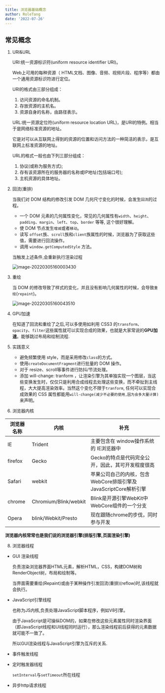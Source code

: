 ```yaml
---
title: 浏览器基础概念
author: RoleTang
date: '2022-07-26'
---
```


## 常见概念

1. URI&URL

   URI:统一资源标识符(uniform resource identifier URI)。

   Web上可用的每种资源（ HTML文档、图像、音频、视频片段、程序等）都由一个通用资源标识符进行定位。

    URI的格式由三部分组成：

      1. 访问资源的命名机制。
      2. 存放资源的主机名。
      3. 资源自身的名称，由路径表示。


   URL:统一资源定位符(uniform resource location URL)，是URI的特例。相当于是网络标准资源的地址。

   它是对可以从互联网上得到的资源的位置和访问方法的一种简洁的表示，是互联网上标准资源的地址。

   URL的格式一般也由下列三部分组成：

    1. 协议(或称为服务方式);
    2. 存有该资源所在的服务器的名称或IP地址(包括端口号);
    3. 主机资源的具体地址。


3. 回流(重排)

   当我们对 DOM 结构的修改引发 DOM 几何尺寸变化的时候，会发生`回流`的过程。

   - 一个 DOM 元素的几何属性变化，常见的几何属性有`width`、`height`、`padding`、`margin`、`left`、`top`、`border` 等等, 这个很好理解。
   - 使 DOM 节点发生`增减`或者`移动`。
   - 读写 `offset`族、`scroll`族和`client`族属性的时候，浏览器为了获取这些值，需要进行回流操作。
   - 调用 `window.getComputedStyle` 方法。

   当触发上述条件,会重新执行渲染过程

   ![image-20220305160003430](/browser/image-20220305160003430.png)

4. 重绘

   当 DOM 的修改导致了样式的变化，并且没有影响几何属性的时候，会导致`重绘`(`repaint`)。

   ![image-20220305160043510](/browser/image-20220305160043510.png)

5. GPU加速

   在知道了回流和重绘了之后,可以多使用如利用 CSS3 的`transform`、`opacity`、`filter`这些属性就可以实现合成的效果，也就是大家常说的**GPU加速**。能够跳过布局和绘制流程.

6. 实践意义

   - 避免频繁使用 style，而是采用修改`class`的方式。
   - 使用`createDocumentFragment`进行批量的 DOM 操作。
   - 对于 resize、scroll等事件进行防抖/节流处理。
   - 添加 will-change: tranform ，让渲染引擎为其单独实现一个图层，当这些变换发生时，仅仅只是利用合成线程去处理这些变换，而不牵扯到主线程，大大提高渲染效率。当然这个变化不限于`tranform`, 任何可以实现合成效果的 CSS 属性都能用`will-change(减少不必要的使用,因为会多大量计算)`来声明。


7. 浏览器内核

| 浏览器名称 | 内核                  | 补充                                                         |
| ---------- | --------------------- | ------------------------------------------------------------ |
| IE         | Trident               | 主要包含在 window操作系统的 IE浏览器中                       |
| firefox    | Gecko                 | Gecko的特点是代码完全公开，因此，其可开发程度很高            |
| Safari     | webkit                | 苹果公司自己的内核，包含WebCore排版引擎及JavaScriptCore解析引擎 |
| chrome     | Chromium/Blink/webkit | Blink是开源引擎WebKit中WebCore组件的一个分支                 |
| Opera      | blink/Webkit/Presto   | 现在跟随chrome的步伐，同时参与开发                           |

**浏览器内核常常也是我们说的浏览器引擎(排版引擎,页面渲染引擎)**

8. 浏览器线程

- GUI 渲染线程

  负责渲染浏览器界面HTML元素，解析HTML，CSS，构建DOM树和RenderObject树，布局和绘制等。

  当界面需要重绘(Repaint)或由于某种操作引发回流(重排)(reflow)时,该线程就会执行。

- JavaScript引擎线程

  也称为JS内核,负责处理JavaScript脚本程序，例如V8引擎。

  由于JavaScript是可操纵DOM的，如果在修改这些元素属性同时渲染界面（即JavaScript线程和UI线程同时运行），那么渲染线程前后获得的元素数据就可能不一致了。

  所以GUI渲染线程与JavaScript引擎为互斥的关系.

- 事件触发线程

- 定时触发器线程

  `setInterval`与`setTimeout`所在线程

- 异步http请求线程